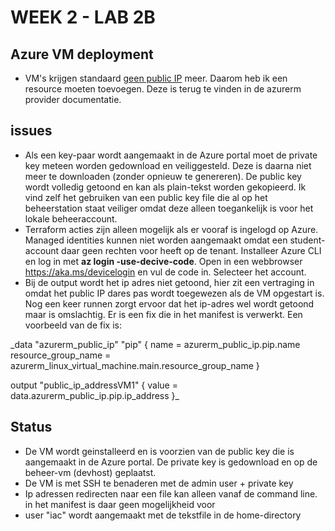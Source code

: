 # WEEK 2 - LAB 2B
## Azure VM deployment
* VM's krijgen standaard <ins>geen public IP</ins> meer. Daarom heb ik een resource moeten toevoegen. Deze is terug te vinden in de azurerm provider documentatie. 


## issues
* Als een key-paar wordt aangemaakt in de Azure portal moet de private key meteen worden gedownload en veiliggesteld. Deze is daarna niet meer te downloaden (zonder opnieuw te genereren). De public key wordt volledig getoond en kan als plain-tekst worden gekopieerd. Ik vind zelf het gebruiken van een public key file die al op het beheerstation staat veiliger omdat deze alleen toegankelijk is voor het lokale beheeraccount.
* Terraform acties zijn alleen mogelijk als er vooraf is ingelogd op Azure. Managed identities kunnen niet worden aangemaakt omdat een student-account daar geen rechten voor heeft op de tenant. Installeer Azure CLI en log in met **az login -use-decive-code**. Open in een webbrowser https://aka.ms/devicelogin en vul de code in. Selecteer het account. 
* Bij de output wordt het ip adres niet getoond, hier zit een vertraging in omdat het public IP dares pas wordt toegewezen als de VM opgestart is. Nog een keer runnen zorgt ervoor dat het ip-adres wel wordt getoond maar is omslachtig. Er is een fix die in het manifest is verwerkt. Een voorbeeld van de fix is:

_data "azurerm_public_ip" "pip" {
  name                = azurerm_public_ip.pip.name
  resource_group_name = azurerm_linux_virtual_machine.main.resource_group_name
}

output "public_ip_addressVM1" {
  value = data.azurerm_public_ip.pip.ip_address
}_

## Status
* De VM wordt geinstalleerd en is voorzien van de public key die is aangemaakt in de Azure portal. De private key is gedownload en op de beheer-vm (devhost) geplaatst.
* De VM is met SSH te benaderen met de admin user + private key
* Ip adressen redirecten naar een file kan alleen vanaf de command line. in het manifest is daar geen mogelijkheid voor
* user "iac" wordt aangemaakt met de tekstfile in de home-directory
